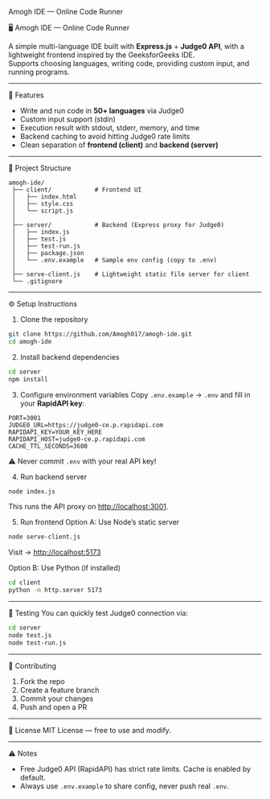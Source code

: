 Amogh IDE — Online Code Runner

🖥️ Amogh IDE — Online Code Runner

A simple multi-language IDE built with **Express.js** + **Judge0 API**, with a lightweight frontend inspired by the GeeksforGeeks IDE.  
Supports choosing languages, writing code, providing custom input, and running programs.

---

🚀 Features
- Write and run code in **50+ languages** via Judge0
- Custom input support (stdin)
- Execution result with stdout, stderr, memory, and time
- Backend caching to avoid hitting Judge0 rate limits
- Clean separation of **frontend (client)** and **backend (server)**

---

📂 Project Structure
```
amogh-ide/
 ├── client/            # Frontend UI
 │   ├── index.html
 │   ├── style.css
 │   └── script.js
 │
 ├── server/            # Backend (Express proxy for Judge0)
 │   ├── index.js
 │   ├── test.js
 │   ├── test-run.js
 │   ├── package.json
 │   └── .env.example   # Sample env config (copy to .env)
 │
 ├── serve-client.js    # Lightweight static file server for client
 └── .gitignore
```

---

⚙️ Setup Instructions

1. Clone the repository
```bash
git clone https://github.com/Amogh017/amogh-ide.git
cd amogh-ide
```

2. Install backend dependencies
```bash
cd server
npm install
```

3. Configure environment variables
Copy `.env.example` → `.env` and fill in your **RapidAPI key**:
```env
PORT=3001
JUDGE0_URL=https://judge0-ce.p.rapidapi.com
RAPIDAPI_KEY=YOUR_KEY_HERE
RAPIDAPI_HOST=judge0-ce.p.rapidapi.com
CACHE_TTL_SECONDS=3600
```

⚠️ Never commit `.env` with your real API key!

4. Run backend server
```bash
node index.js
```
This runs the API proxy on [http://localhost:3001](http://localhost:3001).

5. Run frontend
Option A: Use Node’s static server
```bash
node serve-client.js
```
Visit → [http://localhost:5173](http://localhost:5173)

Option B: Use Python (if installed)
```bash
cd client
python -m http.server 5173
```

---

🧪 Testing
You can quickly test Judge0 connection via:
```bash
cd server
node test.js
node test-run.js
```

---

🙌 Contributing
1. Fork the repo
2. Create a feature branch
3. Commit your changes
4. Push and open a PR

---

📜 License
MIT License — free to use and modify.

---

⚠️ Notes
- Free Judge0 API (RapidAPI) has strict rate limits. Cache is enabled by default.
- Always use `.env.example` to share config, never push real `.env`.

